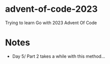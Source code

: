 # advent-of-code-2023

Trying to learn Go with 2023 Advent Of Code



# Notes
* Day 5/ Part 2 takes a while with this method...